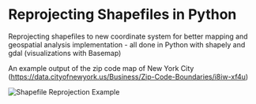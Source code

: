 # Reprojecting Shapefiles in Python
Reprojecting shapefiles to new coordinate system for better mapping and geospatial analysis implementation - all done in Python with shapely and gdal (visualizations with Basemap)

An example output of the zip code map of New York City (https://data.cityofnewyork.us/Business/Zip-Code-Boundaries/i8iw-xf4u)

![Shapefile Reprojection Example](https://makersportal.com/s/ZIP_CODE_040114_reprojected.png)
